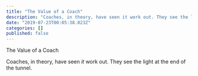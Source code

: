 ```yaml
---
title: "The Value of a Coach"
description: "Coaches, in theory, have seen it work out. They see the light at the end of the tunnel."
date: "2019-07-23T00:05:38.023Z"
categories: []
published: false
---
```


The Value of a Coach

Coaches, in theory, have seen _it_ work out. They see the light at the end of the tunnel.
